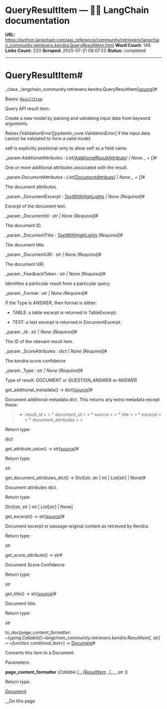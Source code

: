 # QueryResultItem — 🦜🔗 LangChain  documentation

**URL:** https://python.langchain.com/api_reference/community/retrievers/langchain_community.retrievers.kendra.QueryResultItem.html
**Word Count:** 149
**Links Count:** 220
**Scraped:** 2025-07-21 08:07:22
**Status:** completed

---

# QueryResultItem\#

_class _langchain\_community.retrievers.kendra.QueryResultItem[\[source\]](https://python.langchain.com/api_reference/_modules/langchain_community/retrievers/kendra.html#QueryResultItem)\#     

Bases: [`ResultItem`](https://python.langchain.com/api_reference/community/retrievers/langchain_community.retrievers.kendra.ResultItem.html#langchain_community.retrievers.kendra.ResultItem "langchain_community.retrievers.kendra.ResultItem")

Query API result item.

Create a new model by parsing and validating input data from keyword arguments.

Raises \[ValidationError\]\[pydantic\_core.ValidationError\] if the input data cannot be validated to form a valid model.

self is explicitly positional-only to allow self as a field name.

_param _AdditionalAttributes _: List\[[AdditionalResultAttribute](https://python.langchain.com/api_reference/community/retrievers/langchain_community.retrievers.kendra.AdditionalResultAttribute.html#langchain_community.retrievers.kendra.AdditionalResultAttribute "langchain_community.retrievers.kendra.AdditionalResultAttribute")\] | None_ _ = \[\]_\#     

One or more additional attributes associated with the result.

_param _DocumentAttributes _: List\[[DocumentAttribute](https://python.langchain.com/api_reference/community/retrievers/langchain_community.retrievers.kendra.DocumentAttribute.html#langchain_community.retrievers.kendra.DocumentAttribute "langchain_community.retrievers.kendra.DocumentAttribute")\] | None_ _ = \[\]_\#     

The document attributes.

_param _DocumentExcerpt _: [TextWithHighLights](https://python.langchain.com/api_reference/community/retrievers/langchain_community.retrievers.kendra.TextWithHighLights.html#langchain_community.retrievers.kendra.TextWithHighLights "langchain_community.retrievers.kendra.TextWithHighLights") | None_ _\[Required\]_\#     

Excerpt of the document text.

_param _DocumentId _: str | None_ _\[Required\]_\#     

The document ID.

_param _DocumentTitle _: [TextWithHighLights](https://python.langchain.com/api_reference/community/retrievers/langchain_community.retrievers.kendra.TextWithHighLights.html#langchain_community.retrievers.kendra.TextWithHighLights "langchain_community.retrievers.kendra.TextWithHighLights")_ _\[Required\]_\#     

The document title.

_param _DocumentURI _: str | None_ _\[Required\]_\#     

The document URI.

_param _FeedbackToken _: str | None_ _\[Required\]_\#     

Identifies a particular result from a particular query.

_param _Format _: str | None_ _\[Required\]_\#     

If the Type is ANSWER, then format is either:     

  * TABLE: a table excerpt is returned in TableExcerpt;

  * TEXT: a text excerpt is returned in DocumentExcerpt.

_param _Id _: str | None_ _\[Required\]_\#     

The ID of the relevant result item.

_param _ScoreAttributes _: dict | None_ _\[Required\]_\#     

The kendra score confidence

_param _Type _: str | None_ _\[Required\]_\#     

Type of result: DOCUMENT or QUESTION\_ANSWER or ANSWER

get\_additional\_metadata\(\) → dict[\[source\]](https://python.langchain.com/api_reference/_modules/langchain_community/retrievers/kendra.html#QueryResultItem.get_additional_metadata)\#     

Document additional metadata dict. This returns any extra metadata except these:

>   * result\_id >  >   * document\_id >  >   * source >  >   * title >  >   * excerpt >  >   * document\_attributes >  > 

Return type:     

dict

get\_attribute\_value\(\) → str[\[source\]](https://python.langchain.com/api_reference/_modules/langchain_community/retrievers/kendra.html#QueryResultItem.get_attribute_value)\#     

Return type:     

str

get\_document\_attributes\_dict\(\) → Dict\[str, str | int | List\[str\] | None\]\#     

Document attributes dict.

Return type:     

_Dict_\[str, str | int | _List_\[str\] | None\]

get\_excerpt\(\) → str[\[source\]](https://python.langchain.com/api_reference/_modules/langchain_community/retrievers/kendra.html#QueryResultItem.get_excerpt)\#     

Document excerpt or passage original content as retrieved by Kendra.

Return type:     

str

get\_score\_attribute\(\) → str\#     

Document Score Confidence

Return type:     

str

get\_title\(\) → str[\[source\]](https://python.langchain.com/api_reference/_modules/langchain_community/retrievers/kendra.html#QueryResultItem.get_title)\#     

Document title.

Return type:     

str

to\_doc\(_page\_content\_formatter: ~typing.Callable\[\[~langchain\_community.retrievers.kendra.ResultItem\], str\] = <function combined\_text>_\) → [Document](https://python.langchain.com/api_reference/core/documents/langchain_core.documents.base.Document.html#langchain_core.documents.base.Document "langchain_core.documents.base.Document")\#     

Converts this item to a Document.

Parameters:     

**page\_content\_formatter** \(_Callable_ _\[__\[_[_ResultItem_](https://python.langchain.com/api_reference/community/retrievers/langchain_community.retrievers.kendra.ResultItem.html#langchain_community.retrievers.kendra.ResultItem "langchain_community.retrievers.kendra.ResultItem") _\]__,__str_ _\]_\)

Return type:     

[_Document_](https://python.langchain.com/api_reference/core/documents/langchain_core.documents.base.Document.html#langchain_core.documents.base.Document "langchain_core.documents.base.Document")

__On this page